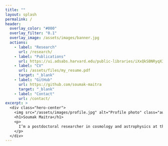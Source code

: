 ```yaml
---
title: ""
layout: splash
permalink: /
header:
  overlay_color: "#000"
  overlay_filter: "0.1"
  overlay_image: /assets/images/banner.jpg
  actions:
    - label: "Research"
      url: /research/
    - label: "Publications"
      url: https://ui.adsabs.harvard.edu/public-libraries/iXxQkSBNRyqX3YxHeLm5JQ
    - label: "CV"
      url: /assets/files/my_resume.pdf
      target: "_blank"
    - label: "GitHub"
      url: https://github.com/soumak-maitra
      target: "_blank"
    - label: "Contact"
      url: /contact/
excerpt: >
  <div class="hero-center">
    <img src="/assets/images/profile.jpg" alt="Profile photo" class="author__avatar" />
    <h1>Soumak Maitra</h1>
    <p>
      I’m a postdoctoral researcher in cosmology and astrophysics at the Department of Theoretical Physics, "Tata Institute of Fundamental Research (TIFR), Mumbai". I completed my Ph.D. at the "Inter-University Centre for Astronomy and Astrophysics (IUCAA), Pune", and previously held a postdoctoral position at the "Istituto Nazionale di Astrofisica – Osservatorio Astronomico di Trieste (INAF–OATs), Italy". I’m broadly interested in the large-scale structure of the Universe and its early evolution, including the Epoch of Reionization.
    </p>
  </div>
---
```

